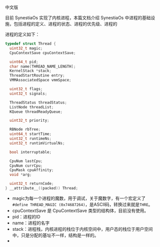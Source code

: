 中文版

目前 SynestiaOs 实现了内核进程，本篇文档介绍 SynestiaOs 中进程的基础设施，包括进程的定义、进程的状态、进程的优先级、进程的



进程的定义如下：

```c
typedef struct Thread {
  uint32_t magic;
  CpuContextSave cpuContextSave;

  uint64_t pid;
  char name[THREAD_NAME_LENGTH];
  KernelStack *stack;
  ThreadStartRoutine entry;
  VMMAssociatedSpace vmmSpace;

  uint32_t flags;
  uint32_t signals;

  ThreadStatus threadStatus;
  ListNode threadList;
  KQueue threadReadyQueue;

  uint32_t priority;

  RBNode rbTree;
  uint64_t startTime;
  uint32_t runtimeNs;
  uint32_t runtimVirtualNs;

  bool interruptable;

  CpuNum lastCpu;
  CpuNum currCpu;
  CpuMask cpuAffinity;
  void *arg;

  uint32_t returnCode;
} __attribute__((packed)) Thread;
```

- magic为每一个进程的魔数，用于调试，关于魔数字，有一个宏定义了 `#define THREAD_MAGIC (0x74687264)`，是ASCII码，转换过来就是`THRE`。
- cpuContextSave 是 CpuContextSave 类型的结构体，目前没有使用。
- pid：进程的ID
- name：进程的名字
- stack：进程栈，内核进程的栈位于内核空间中，用户态的栈位于用户空间中，只是分配的基址不一样，结构是一样的。
- 

